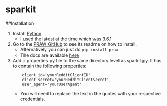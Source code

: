 # sparkit

##Installation
1. Install [Python](https://www.python.org/downloads/). 
	- I used the latest at the time which was 3.6.1
2. Go to the [PRAW GitHub](https://github.com/praw-dev/praw) to see its readme on how to install.
	- Alternatively you can just do `pip install praw`
	- The docs are available [here](https://praw.readthedocs.io/en/latest/)
3. Add a properties.py file to the same directory level as sparkit.py. It has to contain the following properties:
	```
		client_id='yourRedditClientID'
		client_secret='yourRedditClientSecret',
		user_agent='yourUserAgent'
	```
	- You will need to replace the text in the quotes with your respective credentials.